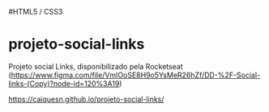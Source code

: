 #HTML5 / CSS3

# projeto-social-links

Projeto social Links, disponibilizado pela Rocketseat (https://www.figma.com/file/VmIOoSE8H9o5YsMeR26hZf/DD-%2F-Social-links-(Copy)?node-id=120%3A19)

https://caiquesn.github.io/projeto-social-links/
